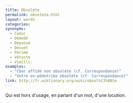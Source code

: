 ```yaml
---
title: Obsolète
permalink: obsolete.html
layout: words
categories:
synonyms:
  - Caduc
  - Démodé
  - Dépassé
  - Désuet
  - Périmé
  - Vétuste
  - Vieilli.
examples:
  - "Cher affidé non obsolète (cf. Correspondance)"
  - "Votre ex-pédotribe obsolète (cf. Correspondance)"
link: http://fr.wiktionary.org/wiki/obsol%C3%A8te
---
```


Qui est hors d'usage, en parlant d'un mot, d'une locution.

